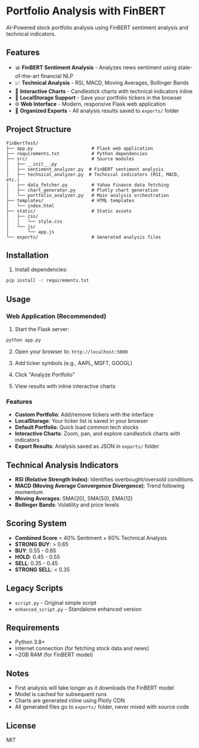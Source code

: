 # Portfolio Analysis with FinBERT

AI-Powered stock portfolio analysis using FinBERT sentiment analysis and technical indicators.

## Features

- 📊 **FinBERT Sentiment Analysis** - Analyzes news sentiment using state-of-the-art financial NLP
- 📈 **Technical Analysis** - RSI, MACD, Moving Averages, Bollinger Bands
- 🎨 **Interactive Charts** - Candlestick charts with technical indicators inline
- 💾 **LocalStorage Support** - Save your portfolio tickers in the browser
- 🌐 **Web Interface** - Modern, responsive Flask web application
- 📁 **Organized Exports** - All analysis results saved to `exports/` folder

## Project Structure

```
FinBertTest/
├── app.py                      # Flask web application
├── requirements.txt            # Python dependencies
├── src/                        # Source modules
│   ├── __init__.py
│   ├── sentiment_analyzer.py  # FinBERT sentiment analysis
│   ├── technical_analyzer.py  # Technical indicators (RSI, MACD, etc.)
│   ├── data_fetcher.py         # Yahoo Finance data fetching
│   ├── chart_generator.py      # Plotly chart generation
│   └── portfolio_analyzer.py   # Main analysis orchestration
├── templates/                  # HTML templates
│   └── index.html
├── static/                     # Static assets
│   ├── css/
│   │   └── style.css
│   └── js/
│       └── app.js
└── exports/                    # Generated analysis files
```

## Installation

1. Install dependencies:
```bash
pip install -r requirements.txt
```

## Usage

### Web Application (Recommended)

1. Start the Flask server:
```bash
python app.py
```

2. Open your browser to: `http://localhost:5000`

3. Add ticker symbols (e.g., AAPL, MSFT, GOOGL)

4. Click "Analyze Portfolio"

5. View results with inline interactive charts

### Features

- **Custom Portfolio**: Add/remove tickers with the interface
- **LocalStorage**: Your ticker list is saved in your browser
- **Default Portfolio**: Quick load common tech stocks
- **Interactive Charts**: Zoom, pan, and explore candlestick charts with indicators
- **Export Results**: Analysis saved as JSON in `exports/` folder

## Technical Analysis Indicators

- **RSI (Relative Strength Index)**: Identifies overbought/oversold conditions
- **MACD (Moving Average Convergence Divergence)**: Trend following momentum
- **Moving Averages**: SMA(20), SMA(50), EMA(12)
- **Bollinger Bands**: Volatility and price levels

## Scoring System

- **Combined Score** = 40% Sentiment + 60% Technical Analysis
- **STRONG BUY**: > 0.65
- **BUY**: 0.55 - 0.65
- **HOLD**: 0.45 - 0.55
- **SELL**: 0.35 - 0.45
- **STRONG SELL**: < 0.35

## Legacy Scripts

- `script.py` - Original simple script
- `enhanced_script.py` - Standalone enhanced version

## Requirements

- Python 3.8+
- Internet connection (for fetching stock data and news)
- ~2GB RAM (for FinBERT model)

## Notes

- First analysis will take longer as it downloads the FinBERT model
- Model is cached for subsequent runs
- Charts are generated inline using Plotly CDN
- All generated files go to `exports/` folder, never mixed with source code

## License

MIT
